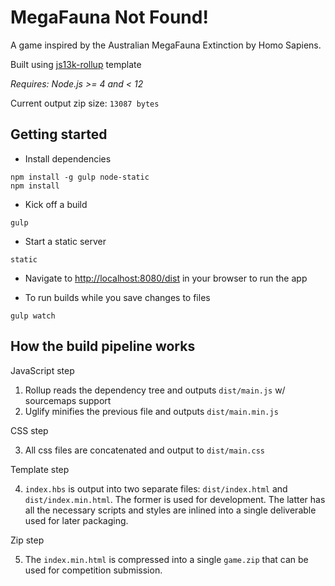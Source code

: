 # MegaFauna Not Found!

A game inspired by the Australian MegaFauna Extinction by Homo Sapiens.

Built using [js13k-rollup](https://github.com/spmurrayzzz/js13k-rollup/) template

*Requires: Node.js >= 4 and < 12*

Current output zip size: `13087 bytes`

## Getting started

- Install dependencies

```
npm install -g gulp node-static
npm install
```

- Kick off a build

```
gulp
```

- Start a static server

```
static
```

- Navigate to [http://localhost:8080/dist](http://localhost:8080/dist) in your browser to run the app

- To run builds while you save changes to files

```
gulp watch
```

## How the build pipeline works

JavaScript step

1. Rollup reads the dependency tree and outputs `dist/main.js` w/ sourcemaps support
2. Uglify minifies the previous file and outputs `dist/main.min.js`

CSS step

3. All css files are concatenated and output to `dist/main.css`

Template step

4. `index.hbs` is output into two separate files: `dist/index.html` and `dist/index.min.html`. The former is used for development. The latter has all the necessary scripts and styles are inlined into a single deliverable used for later packaging.

Zip step

5. The `index.min.html` is compressed into a single `game.zip` that can be used for competition submission.
